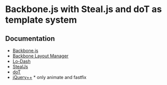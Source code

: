 Backbone.js with Steal.js and doT as template system
================================

## Documentation ##

* [Backbone.js](http://backbonejs.org/)
* [Backbone Layout Manager](https://github.com/tbranyen/backbone.layoutmanager)
* [Lo-Dash](https://github.com/bestiejs/lodash)
* [StealJs](http://javascriptmvc.com/docs.html#!stealjs)
* [doT](https://github.com/olado/doT)
* [jQuery++](http://jquerypp.com/)  * only animate and fastfix
